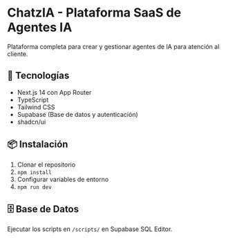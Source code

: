 # ChatzIA - Plataforma SaaS de Agentes IA

Plataforma completa para crear y gestionar agentes de IA para atención al cliente.

## 🚀 Tecnologías
- Next.js 14 con App Router
- TypeScript
- Tailwind CSS
- Supabase (Base de datos y autenticación)
- shadcn/ui

## 📦 Instalación
1. Clonar el repositorio
2. `npm install`
3. Configurar variables de entorno
4. `npm run dev`

## 🗄️ Base de Datos
Ejecutar los scripts en `/scripts/` en Supabase SQL Editor.